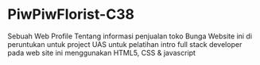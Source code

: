 # PiwPiwFlorist-C38
Sebuah Web Profile Tentang informasi penjualan toko Bunga
Website ini di peruntukan untuk project UAS untuk pelatihan intro full stack developer 
pada web site ini menggunakan HTML5, CSS & javascript

